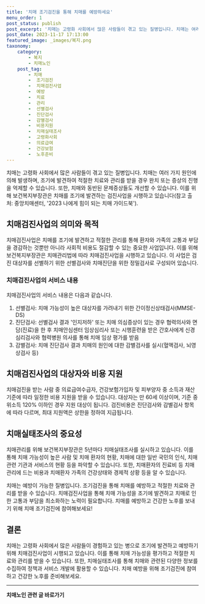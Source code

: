 ```yaml
---
title: '치매 조기검진을 통해 치매를 예방하세요'
menu_order: 1
post_status: publish
post_excerpt: '치매는 고령화 사회에서 많은 사람들이 겪고 있는 질병입니다. 치매는 여러 가지 원인에 의해 발생하며, 조기에 발견하여 적절한 치료와 관리를 받을 경우 완치 또는 증상의 진행을 억제할 수 있습니다. 또한, 치매와 동반된 문제증상들도 개선할 수 있습니다. 이를 위해 보건복지부장관은 치매를 조기에 발견하는 검진사업을 시행하고 있습니다 참고 출처  중앙치매센터,  2023 나에게 힘이 되는 치매 가이드북  .'
post_date: 2023-11-17 17:13:00
featured_image: _images/복지.png
taxonomy:
    category:
        - 복지
        - 치매노인
    post_tag:
        - 치매
        -  조기검진
        -  치매검진사업
        -  예방
        -  치료
        -  관리
        -  선별검사
        -  진단검사
        -  감별검사
        -  비용지원
        -  치매실태조사
        -  고령화사회
        -  의료급여
        -  건강보험
        -  노후준비
---
```



치매는 고령화 사회에서 많은 사람들이 겪고 있는 질병입니다. 치매는 여러 가지 원인에 의해 발생하며, 조기에 발견하여 적절한 치료와 관리를 받을 경우 완치 또는 증상의 진행을 억제할 수 있습니다. 또한, 치매와 동반된 문제증상들도 개선할 수 있습니다. 이를 위해 보건복지부장관은 치매를 조기에 발견하는 검진사업을 시행하고 있습니다(참고 출처: 중앙치매센터, '2023 나에게 힘이 되는 치매 가이드북').

## 치매검진사업의 의미와 목적

치매검진사업은 치매를 조기에 발견하고 적절한 관리를 통해 환자와 가족의 고통과 부담을 경감하는 것뿐만 아니라 사회적 비용도 절감할 수 있는 중요한 사업입니다. 이를 위해 보건복지부장관은 치매관리법에 따라 치매검진사업을 시행하고 있습니다. 이 사업은 검진 대상자를 선별하기 위한 선별검사와 치매진단을 위한 정밀검사로 구성되어 있습니다.

### 치매검진사업의 서비스 내용

치매검진사업의 서비스 내용은 다음과 같습니다.

1. 선별검사: 치매 가능성이 높은 대상자를 가려내기 위한 간이정신상태검사(MMSE-DS)
2. 진단검사: 선별검사 결과 '인지저하' 또는 치매 의심증상이 있는 경우 협력의사와 면담(진료)을 한 후 치매안심센터 임상심리사 또는 시행훈련을 받은 간호사에게 신경심리검사와 협력병원 의사를 통해 치매 임상 평가를 받음
3. 감별검사: 치매 진단검사 결과 치매의 원인에 대한 감별검사를 실시(혈액검사, 뇌영상검사 등)

## 치매검진사업의 대상자와 비용 지원

치매검진을 받는 사람 중 의료급여수급자, 건강보험가입자 및 피부양자 중 소득과 재산 기준에 따라 일정한 비용 지원을 받을 수 있습니다. 대상자는 만 60세 이상이며, 기준 중위소득 120% 이하인 경우 지원 대상이 됩니다. 검진비용은 진단검사와 감별검사 항목에 따라 다르며, 최대 지원액은 상한을 정하여 지급됩니다.

## 치매실태조사의 중요성

치매관리를 위해 보건복지부장관은 5년마다 치매실태조사를 실시하고 있습니다. 이를 통해 치매 가능성이 높은 사람 및 치매 환자의 현황, 치매에 대한 일반 국민의 인식, 치매 관련 기관과 서비스의 현황 등을 파악할 수 있습니다. 또한, 치매환자의 진료비 등 치매관리에 드는 비용과 치매환자 가족의 건강상태와 경제적 상황 등을 알 수 있습니다.

치매는 예방이 가능한 질병입니다. 조기검진을 통해 치매를 예방하고 적절한 치료와 관리를 받을 수 있습니다. 치매검진사업을 통해 치매 가능성을 조기에 발견하고 치매로 인한 고통과 부담을 최소화하는 노력이 필요합니다. 치매를 예방하고 건강한 노후를 보내기 위해 치매 조기검진에 참여해보세요!

## 결론

치매는 고령화 사회에서 많은 사람들이 경험하고 있는 병으로 조기에 발견하고 예방하기 위해 치매검진사업이 시행되고 있습니다. 이를 통해 치매 가능성을 평가하고 적절한 치료와 관리를 받을 수 있습니다. 또한, 치매실태조사를 통해 치매와 관련된 다양한 정보를 수집하여 정책과 서비스 개발에 활용할 수 있습니다. 치매 예방을 위해 조기검진에 참여하고 건강한 노후를 준비해보세요.
<!-- wp:separator -->
<hr class="wp-block-separator has-alpha-channel-opacity"/>
<!-- /wp:separator -->

<!-- wp:group {"backgroundColor":"base","layout":{"type":"constrained"}} -->
<div class="wp-block-group has-base-background-color has-background"><!-- wp:paragraph {"align":"center","fontSize":"medium"} -->
<p class="has-text-align-center has-large-font-size"><strong>치매노인 관련 글 바로가기</strong></p>
<!-- /wp:paragraph -->


<!-- wp:latest-posts
{"categories":[{"id":24707,"count":19,"description":"","link":"https://uknowlaw.com/category/%ec%b9%98%eb%a7%a4%eb%85%b8%ec%9d%b8/","name":"치매노인","slug":"치매노인","taxonomy":"category","parent":0,"meta":[],"_links":{"self":[{"href":"https://uknowlaw.com/wp-json/wp/v2/categories/24707"}],"collection":[{"href":"https://uknowlaw.com/wp-json/wp/v2/categories"}],"about":[{"href":"https://uknowlaw.com/wp-json/wp/v2/taxonomies/category"}],"wp:post_type":[{"href":"https://uknowlaw.com/wp-json/wp/v2/posts?categories=24707"}],"curies":[{"name":"wp","href":"https://api.w.org/{rel}","templated":true}]}}],"postsToShow":100,"excerptLength":28,"postLayout":"grid","columns":2,"featuredImageAlign":"left","featuredImageSizeSlug":"large","fontSize":"small"} /--></div>
<!-- /wp:group -->